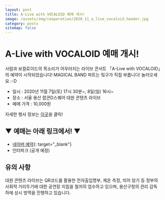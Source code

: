 ```yaml
---
layout: post
title: A-Live with VOCALOID 예매 개시!
image: /assets/img/cooperation/2020_11_a_live_vocaloid_header.jpg
category: posts
sitemap: false
---
```


# A-Live with VOCALOID 예매 개시!

사람과 보컬로이드의 목소리가 어우러지는 라이브 콘서트 「A-Live with VOCALOID」의 예약이 시작되었습니다!
MAGICAL BAND 파트는 밐구가 직접 부릅니다! 놀러오세요 :-D

- 일시 : 2020년 11월 7일(토) 17시 30분~, 8일(일) 16시~
- 장소 : 서울 용산 팝콘D스퀘어 대원 콘텐츠 라이브
- 예매 가격 : 10,000원

자세한 행사 정보는 [이곳](/works/a-live-vocaloid)을 클릭!

## ▼ 예매는 아래 링크에서! ▼
- [네이버 예약](https://booking.naver.com/booking/5/bizes/423209/items/3623631){: target="_blank"}
- 인터파크 (공개 예정)

## 유의 사항
대원 콘텐츠 라이브는 QR코드를 활용한 전자출입명부, 체온 측정, 띄어 앉기 등 정부의 사회적 거리두기에 대한 공연장 지침을 철저히 엄수하고 있으며, 용산구청의 관리 감독 하에 상시 방역을 진행하고 있습니다.